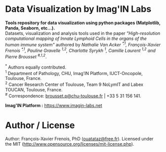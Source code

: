 # Data Visualization by Imag'IN Labs
**Tools repository for data visualization using python packages (Matplotlib, Panda, Seaborn, etc...).**  
Datasets, visualization and analysis tools used in the paper *"High-resolution computational mapping of Innate Lymphoid Cells in the organs of the human immune system"* authored by *Nathalie Van Acker <sup>\*,1</sup>, François-Xavier Frenois <sup>\*,1</sup>, Pauline Gravelle <sup>1,2</sup>, Charlotte Syrykh <sup>1</sup>, Camille Laurent <sup>1,2</sup> and Pierre Brousset <sup>#,1,2</sup>*.

<sup>*</sup>	Authors equally contributed.  
<sup>1</sup>	Department of Pathology, CHU, Imag’IN Platform, IUCT-Oncopole, Toulouse, France.  
<sup>2</sup>	Cancer Research Center of Toulouse, Team 9 NoLymIT and Labex TOUCAN, Toulouse, France.  
<sup>#</sup>	Correspondence: brousset.p@chu-toulouse.fr | +33 5 31 156 141.

**Imag'IN Platform :** https://www.imagin-labs.net

# Author / License
Author: François-Xavier Frenois, PhD (ouatataz@free.fr).
Licensed under the MIT (http://www.opensource.org/licenses/mit-license.php).
